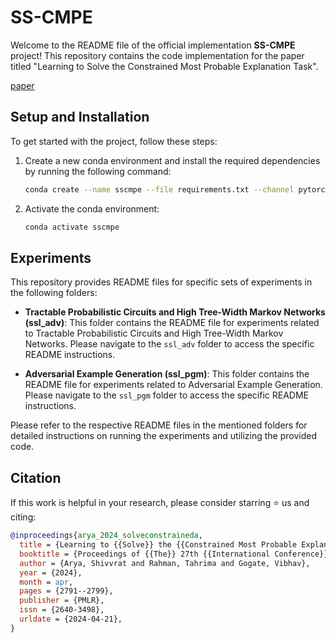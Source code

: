 # SS-CMPE

Welcome to the README file of the official implementation **SS-CMPE** project! This repository contains the code implementation for the paper titled "Learning to Solve the Constrained Most Probable Explanation Task".

[paper](https://proceedings.mlr.press/v238/arya24b/arya24b.pdf)

## Setup and Installation 

To get started with the project, follow these steps:

1. Create a new conda environment and install the required dependencies by running the following command:

   ```sh
   conda create --name sscmpe --file requirements.txt --channel pytorch --channel nvidia --channel conda-forge
   ```

2. Activate the conda environment:

   ```sh
   conda activate sscmpe
   ```

## Experiments

This repository provides README files for specific sets of experiments in the following folders:

- **Tractable Probabilistic Circuits and High Tree-Width Markov Networks (ssl_adv)**:
  This folder contains the README file for experiments related to Tractable Probabilistic Circuits and High Tree-Width Markov Networks. Please navigate to the `ssl_adv` folder to access the specific README instructions.

- **Adversarial Example Generation (ssl_pgm)**:
  This folder contains the README file for experiments related to Adversarial Example Generation. Please navigate to the `ssl_pgm` folder to access the specific README instructions.

Please refer to the respective README files in the mentioned folders for detailed instructions on running the experiments and utilizing the provided code.

## Citation

If this work is helpful in your research, please consider starring :star: us and citing:  

```bibtex
@inproceedings{arya_2024_solveconstraineda,
  title = {Learning to {{Solve}} the {{Constrained Most Probable Explanation Task}} in {{Probabilistic Graphical Models}}},
  booktitle = {Proceedings of {{The}} 27th {{International Conference}} on {{Artificial Intelligence}} and {{Statistics}}},
  author = {Arya, Shivvrat and Rahman, Tahrima and Gogate, Vibhav},
  year = {2024},
  month = apr,
  pages = {2791--2799},
  publisher = {PMLR},
  issn = {2640-3498},
  urldate = {2024-04-21},
}

```

